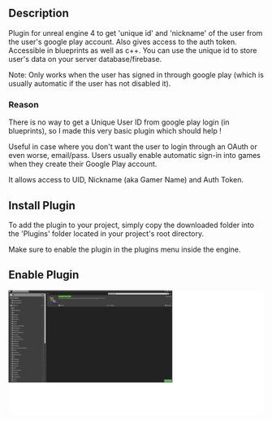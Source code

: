 ## Description
Plugin for unreal engine 4 to get 'unique id' and 'nickname' of the user from the user's google play account. Also gives access to the auth token. Accessible in blueprints as well as c++.
You can use the unique id to store user's data on your server database/firebase.

Note: Only works when the user has signed in through google play (which is usually automatic if the user has not disabled it).

### Reason
There is no way to get a Unique User ID from google play login (in blueprints), so I made this very basic plugin which should help !

Useful in case where you don't want the user to login through an OAuth or even worse, email/pass. Users usually enable automatic sign-in into games when they create their Google Play account.

It allows access to UID, Nickname (aka Gamer Name) and Auth Token.

## Install Plugin

To add the plugin to your project, simply copy the downloaded folder into the 'Plugins' folder located in your project's root directory.

Make sure to enable the plugin in the plugins menu inside the engine.

## Enable Plugin

![](https://raw.githubusercontent.com/Hanzyusuf/extra_files_01/main/UE4_Plugins_GPUtils_Enable.png)
